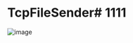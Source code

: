 # TcpFileSender# 1111
![image](https://github.com/user-attachments/assets/8b07baf1-eebc-4011-a635-6f5c34f4efd7)
